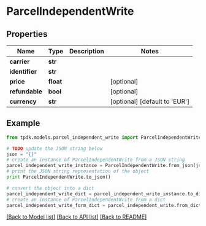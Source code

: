 # ParcelIndependentWrite



## Properties
Name | Type | Description | Notes
------------ | ------------- | ------------- | -------------
**carrier** | **str** |  | 
**identifier** | **str** |  | 
**price** | **float** |  | [optional] 
**refundable** | **bool** |  | [optional] 
**currency** | **str** |  | [optional] [default to 'EUR']

## Example

```python
from tpdk.models.parcel_independent_write import ParcelIndependentWrite

# TODO update the JSON string below
json = "{}"
# create an instance of ParcelIndependentWrite from a JSON string
parcel_independent_write_instance = ParcelIndependentWrite.from_json(json)
# print the JSON string representation of the object
print ParcelIndependentWrite.to_json()

# convert the object into a dict
parcel_independent_write_dict = parcel_independent_write_instance.to_dict()
# create an instance of ParcelIndependentWrite from a dict
parcel_independent_write_form_dict = parcel_independent_write.from_dict(parcel_independent_write_dict)
```
[[Back to Model list]](../README.md#documentation-for-models) [[Back to API list]](../README.md#documentation-for-api-endpoints) [[Back to README]](../README.md)


